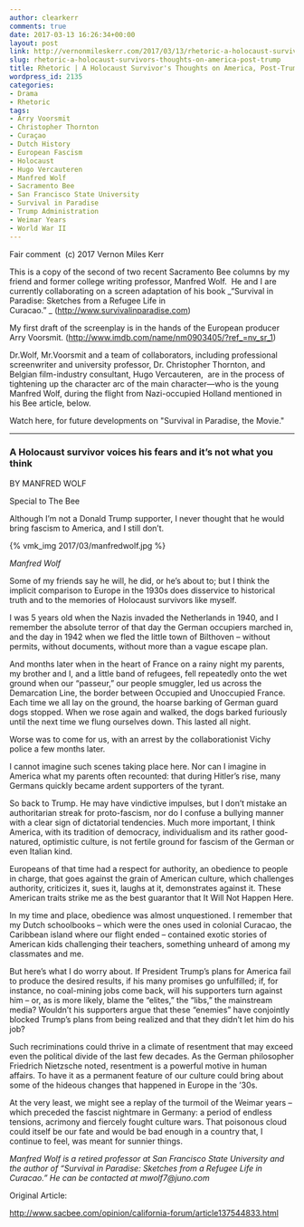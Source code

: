 ```yaml
---
author: clearkerr
comments: true
date: 2017-03-13 16:26:34+00:00
layout: post
link: http://vernonmileskerr.com/2017/03/13/rhetoric-a-holocaust-survivors-thoughts-on-america-post-trump/
slug: rhetoric-a-holocaust-survivors-thoughts-on-america-post-trump
title: Rhetoric | A Holocaust Survivor's Thoughts on America, Post-Trump
wordpress_id: 2135
categories:
- Drama
- Rhetoric
tags:
- Arry Voorsmit
- Christopher Thornton
- Curaçao
- Dutch History
- European Fascism
- Holocaust
- Hugo Vercauteren
- Manfred Wolf
- Sacramento Bee
- San Francisco State University
- Survival in Paradise
- Trump Administration
- Weimar Years
- World War II
---
```


Fair comment  (c) 2017 Vernon Miles Kerr

This is a copy of the second of two recent Sacramento Bee columns by my friend and former college writing professor, Manfred Wolf.  He and I are currently collaborating on a screen adaptation of his book _“Survival in Paradise: Sketches from a Refugee Life in Curacao.” _ (http://www.survivalinparadise.com)

My first draft of the screenplay is in the hands of the European producer Arry Voorsmit. (http://www.imdb.com/name/nm0903405/?ref_=nv_sr_1)

Dr.Wolf, Mr.Voorsmit and a team of collaborators, including professional screenwriter and university professor, Dr. Christopher Thornton, and Belgian film-industry consultant, Hugo Vercauteren,  are in the process of tightening up the character arc of the main character—who is the young Manfred Wolf, during the flight from Nazi-occupied Holland mentioned in his Bee article, below.


Watch here, for future developments on "Survival in Paradise, the Movie."




_____________________________________





### **A Holocaust survivor voices his fears and it’s not what you think**


BY MANFRED WOLF

Special to The Bee

Although I’m not a Donald Trump supporter, I never thought that he would bring fascism to America, and I still don’t.

{% vmk_img 2017/03/manfredwolf.jpg %}

_Manfred Wolf_

Some of my friends say he will, he did, or he’s about to; but I think the implicit comparison to Europe in the 1930s does disservice to historical truth and to the memories of Holocaust survivors like myself.

I was 5 years old when the Nazis invaded the Netherlands in 1940, and I remember the absolute terror of that day the German occupiers marched in, and the day in 1942 when we fled the little town of Bilthoven – without permits, without documents, without more than a vague escape plan.

And months later when in the heart of France on a rainy night my parents, my brother and I, and a little band of refugees, fell repeatedly onto the wet ground when our “passeur,” our people smuggler, led us across the Demarcation Line, the border between Occupied and Unoccupied France. Each time we all lay on the ground, the hoarse barking of German guard dogs stopped. When we rose again and walked, the dogs barked furiously until the next time we flung ourselves down. This lasted all night.

Worse was to come for us, with an arrest by the collaborationist Vichy police a few months later.

I cannot imagine such scenes taking place here. Nor can I imagine in America what my parents often recounted: that during Hitler’s rise, many Germans quickly became ardent supporters of the tyrant.

So back to Trump. He may have vindictive impulses, but I don’t mistake an authoritarian streak for proto-fascism, nor do I confuse a bullying manner with a clear sign of dictatorial tendencies. Much more important, I think America, with its tradition of democracy, individualism and its rather good-natured, optimistic culture, is not fertile ground for fascism of the German or even Italian kind.

Europeans of that time had a respect for authority, an obedience to people in charge, that goes against the grain of American culture, which challenges authority, criticizes it, sues it, laughs at it, demonstrates against it. These American traits strike me as the best guarantor that It Will Not Happen Here.

In my time and place, obedience was almost unquestioned. I remember that my Dutch schoolbooks – which were the ones used in colonial Curacao, the Caribbean island where our flight ended – contained exotic stories of American kids challenging their teachers, something unheard of among my classmates and me.

But here’s what I do worry about. If President Trump’s plans for America fail to produce the desired results, if his many promises go unfulfilled; if, for instance, no coal-mining jobs come back, will his supporters turn against him – or, as is more likely, blame the “elites,” the “libs,” the mainstream media? Wouldn’t his supporters argue that these “enemies” have conjointly blocked Trump’s plans from being realized and that they didn’t let him do his job?

Such recriminations could thrive in a climate of resentment that may exceed even the political divide of the last few decades. As the German philosopher Friedrich Nietzsche noted, resentment is a powerful motive in human affairs. To have it as a permanent feature of our culture could bring about some of the hideous changes that happened in Europe in the ’30s.

At the very least, we might see a replay of the turmoil of the Weimar years – which preceded the fascist nightmare in Germany: a period of endless tensions, acrimony and fiercely fought culture wars. That poisonous cloud could itself be our fate and would be bad enough in a country that, I continue to feel, was meant for sunnier things.

_Manfred Wolf is a retired professor at San Francisco State University and the author of “Survival in Paradise: Sketches from a Refugee Life in Curacao.” He can be contacted at mwolf7@juno.com_

Original Article:

http://www.sacbee.com/opinion/california-forum/article137544833.html

